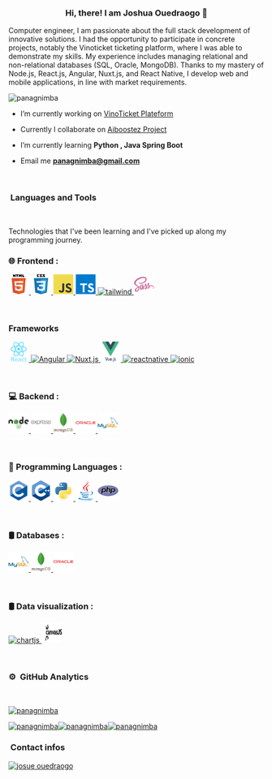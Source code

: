 <div align="center">
  <h3>
    Hi, there! I am Joshua Ouedraogo 👋
  </h3>
</div>

<span align="center">Computer engineer, I am passionate about the full stack development of innovative solutions. I had the opportunity to participate in concrete projects, notably the Vinoticket ticketing platform, where I was able to demonstrate my skills. My experience includes managing relational and non-relational databases (SQL, Oracle, MongoDB). Thanks to my mastery of Node.js, React.js, Angular, Nuxt.js, and React Native, I develop web and mobile applications, in line with market requirements.</span>

<p align="left"> 
  <img src="https://komarev.com/ghpvc/?username=panagnimba&label=Profile%20views&color=0e75b6&style=flat"
    alt="panagnimba" /> 
</p>


- I’m currently working on [VinoTicket Plateform](https://www.vinoticket.com/)

- Currently I collaborate on [Aiboostez Project](https://aiboostez.com/)

- I’m currently learning **Python , Java Spring Boot**


- Email me **panagnimba@gmail.com**

<br/>

### &nbsp;Languages and Tools 
<br/>

Technologies that I've been learning and I've picked up along my programming journey.


### 🌐 Frontend :

<p align="left">
  <a href="https://www.w3schools.com/html/" target="_blank" rel="noreferrer">
    <img src="https://raw.githubusercontent.com/devicons/devicon/master/icons/html5/html5-original-wordmark.svg"
      alt="HTML5" width="40" height="40" />
  </a>
  <a href="https://www.w3schools.com/css/" target="_blank" rel="noreferrer">
    <img src="https://raw.githubusercontent.com/devicons/devicon/master/icons/css3/css3-original-wordmark.svg"
      alt="CSS3" width="40" height="40" />
  </a>
  <a href="https://developer.mozilla.org/en-US/docs/Web/JavaScript" target="_blank" rel="noreferrer"> <img
      src="https://raw.githubusercontent.com/devicons/devicon/master/icons/javascript/javascript-original.svg"
      alt="JavaScript" width="40" height="40" />
  </a>
  <a href="https://www.typescriptlang.org/" target="_blank" rel="noreferrer">
    <img src="https://raw.githubusercontent.com/devicons/devicon/master/icons/typescript/typescript-original.svg"
      alt="typescript" width="40" height="40" />
  </a>
  <a href="https://tailwindcss.com/" target="_blank" rel="noreferrer">
    <img src="https://www.vectorlogo.zone/logos/tailwindcss/tailwindcss-icon.svg" alt="tailwind" width="40"
      height="40" />
  </a>
  <a href="https://sass-lang.com" target="_blank" rel="noreferrer">
    <img src="https://raw.githubusercontent.com/devicons/devicon/master/icons/sass/sass-original.svg" alt="sass"
      width="40" height="40" />
  </a>
</p>

<br/>

### Frameworks

<p align="left">
   <a href="https://www.reactjs.org/" target="_blank" rel="noreferrer">
    <img src="https://raw.githubusercontent.com/devicons/devicon/master/icons/react/react-original-wordmark.svg"
      alt="React" width="40" height="40" />
  </a>

  <a href="https://www.angular.io/" target="_blank" rel="noreferrer">
    <img src="https://angular.io/assets/images/logos/angular/angular.svg" alt="Angular" width="40" height="40" />
  </a>
  <a href="https://nuxt.com/" target="_blank" rel="noreferrer">
    <img src="https://www.vectorlogo.zone/logos/nuxtjs/nuxtjs-icon.svg" alt="Nuxt.js" width="40" height="40" />
  </a>
  <a href="https://vuejs.org/" target="_blank" rel="noreferrer">
    <img src="https://raw.githubusercontent.com/devicons/devicon/master/icons/vuejs/vuejs-original-wordmark.svg"
      alt="Vue.js" width="40" height="40" />
  </a>
  <a href="https://reactnative.dev/" target="_blank" rel="noreferrer">
    <img src="https://reactnative.dev/img/header_logo.svg" alt="reactnative" width="40" height="40" />
  </a>
  <a href="https://ionicframework.com" target="_blank" rel="noreferrer">
    <img src="https://upload.wikimedia.org/wikipedia/commons/d/d1/Ionic_Logo.svg" alt="ionic" width="40" height="40" />
  </a>

</p>

<br/>

### 💻 Backend :

<p align="left">
  <a href="https://nodejs.org/" target="_blank" rel="noreferrer"> <img
      src="https://raw.githubusercontent.com/devicons/devicon/master/icons/nodejs/nodejs-original-wordmark.svg"
      alt="Node.js" width="40" height="40" /> </a>
  <a href="https://expressjs.com/" target="_blank" rel="noreferrer"> <img
      src="https://raw.githubusercontent.com/devicons/devicon/master/icons/express/express-original-wordmark.svg"
      alt="Express.js" width="40" height="40" /> </a>
  <a href="https://www.mongodb.com/" target="_blank" rel="noreferrer"> <img
      src="https://raw.githubusercontent.com/devicons/devicon/master/icons/mongodb/mongodb-original-wordmark.svg"
      alt="MongoDB" width="40" height="40" /> 
  </a>
  <a href="https://www.oracle.com/database/" target="_blank" rel="noreferrer"> <img
      src="https://raw.githubusercontent.com/devicons/devicon/master/icons/oracle/oracle-original.svg" alt="Oracle"
      width="40" height="40" /> 
  </a>
  <a href="https://www.mysql.com/" target="_blank" rel="noreferrer"> 
    <img
      src="https://raw.githubusercontent.com/devicons/devicon/master/icons/mysql/mysql-original-wordmark.svg"
      alt="MySQL" width="40" height="40" /> 
  </a>
  
</p>

<br/>

### 🚀 Programming Languages :

<p align="left">
  <a href="https://www.cprogramming.com/" target="_blank" rel="noreferrer">
    <img src="https://raw.githubusercontent.com/devicons/devicon/master/icons/c/c-original.svg" alt="c" width="40"
      height="40" />
  </a>
  <a href="https://www.w3schools.com/cpp/" target="_blank" rel="noreferrer">
    <img src="https://raw.githubusercontent.com/devicons/devicon/master/icons/cplusplus/cplusplus-original.svg"
      alt="cplusplus" width="40" height="40" />
  </a>
  <a href="https://www.python.org/" target="_blank" rel="noreferrer">
    <img src="https://raw.githubusercontent.com/devicons/devicon/master/icons/python/python-original.svg" alt="Python"
      width="40" height="40" />
  </a>
  <a href="https://www.java.com" target="_blank" rel="noreferrer">
    <img src="https://raw.githubusercontent.com/devicons/devicon/master/icons/java/java-original.svg" alt="java"
      width="40" height="40" />
  </a>
  <a href="https://www.php.net/" target="_blank" rel="noreferrer"> <img
      src="https://raw.githubusercontent.com/devicons/devicon/master/icons/php/php-original.svg" alt="PHP" width="40"
      height="40" /> </a>
</p>

<br/>

### 🛢️ Databases :

<p align="left">
  <a href="https://www.mysql.com/" target="_blank" rel="noreferrer"> <img
      src="https://raw.githubusercontent.com/devicons/devicon/master/icons/mysql/mysql-original-wordmark.svg"
      alt="MySQL" width="40" height="40" /> 
  </a>
  <a href="https://www.mongodb.com/" target="_blank" rel="noreferrer"> <img
      src="https://raw.githubusercontent.com/devicons/devicon/master/icons/mongodb/mongodb-original-wordmark.svg"
      alt="MongoDB" width="40" height="40" /> </a>
  <a href="https://www.oracle.com/database/" target="_blank" rel="noreferrer"> <img
      src="https://raw.githubusercontent.com/devicons/devicon/master/icons/oracle/oracle-original.svg" alt="Oracle"
      width="40" height="40" /> </a>
</p>

<br/>

### 🛢️ Data visualization :

<p align="left">
  <a href="https://www.chartjs.org" target="_blank" rel="noreferrer">
    <img src="https://www.chartjs.org/media/logo-title.svg" alt="chartjs" width="40" height="40"/>
  </a>
  <a href="https://canvasjs.com" target="_blank" rel="noreferrer">
    <img src="https://raw.githubusercontent.com/Hardik0307/Hardik0307/master/assets/canvasjs-charts.svg" alt="canvasjs" width="40" height="40"/>
  </a>
</p>


<br/>

### ⚙ &nbsp;GitHub Analytics
<br />
<p align="left"> 
  <a href="https://github-profile-trophy.vercel.app/?username=panagnimba&theme=algolia">
  <img
      src="https://github-profile-trophy.vercel.app/?username=panagnimba&theme=algolia" alt="panagnimba" />
  </a> 
</p>
<p align="left">
  <a href="https://github.com/panagnimba" width="100%" style="display:flex;">
    <img
      src="https://github-readme-stats-eight-theta.vercel.app/api?username=panagnimba&show_icons=true&locale=en&theme=algolia&include_all_commits=true&count_private=true"
      alt="panagnimba" />
    <img src="https://github-readme-streak-stats.herokuapp.com/?user=panagnimba&theme=algolia" alt="panagnimba" />
    <img
      src="https://github-readme-stats.vercel.app/api/top-langs?username=panagnimba&show_icons=true&locale=en&layout=compact&theme=algolia"
      alt="panagnimba" />
  </a>
</p>

<h3 align="left">&nbsp;Contact infos</h3>
<p align="left">
  <a href="https://linkedin.com/in/josue ouedraogo" target="blank"><img align="center"
      src="https://raw.githubusercontent.com/rahuldkjain/github-profile-readme-generator/master/src/images/icons/Social/linked-in-alt.svg"
      alt="josue ouedraogo" height="30" width="40" /></a>
</p>
